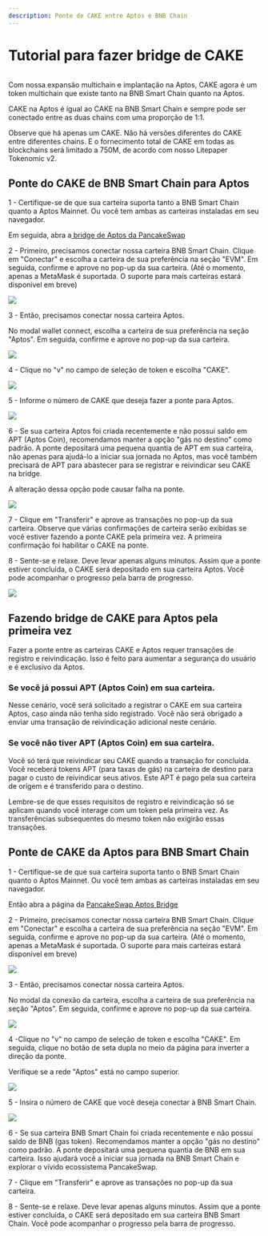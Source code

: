 ```yaml
---
description: Ponte de CAKE entre Aptos e BNB Chain
---
```


# Tutorial para fazer bridge de CAKE

<figure><img src="../.gitbook/assets/image (6) (4).png" alt=""><figcaption></figcaption></figure>

Com nossa expansão multichain e implantação na Aptos, CAKE agora é um token multichain que existe tanto na BNB Smart Chain quanto na Aptos.&#x20;

CAKE na Aptos é igual ao CAKE na BNB Smart Chain e sempre pode ser conectado entre as duas chains com uma proporção de 1:1.&#x20;

Observe que há apenas um CAKE. Não há versões diferentes do CAKE entre diferentes chains. E o fornecimento total de CAKE em todas as blockchains será limitado a 750M, de acordo com nosso Litepaper Tokenomic v2.&#x20;

## Ponte do CAKE de BNB Smart Chain para Aptos&#x20;

1 - Certifique-se de que sua carteira suporta tanto a BNB Smart Chain quanto a Aptos Mainnet. Ou você tem ambas as carteiras instaladas em seu navegador.&#x20;

Em seguida, abra a[ bridge de Aptos da PancakeSwap](https://bridge.pancakeswap.finance/aptos)

2 - Primeiro, precisamos conectar nossa carteira BNB Smart Chain. Clique em "Conectar" e escolha a carteira de sua preferência na seção "EVM". Em seguida, confirme e aprove no pop-up da sua carteira. (Até o momento, apenas a MetaMask é suportada. O suporte para mais carteiras estará disponível em breve)

![](<../.gitbook/assets/image (7).png>)

3 - Então, precisamos conectar nossa carteira Aptos.&#x20;

No modal wallet connect, escolha a carteira de sua preferência na seção "Aptos". Em seguida, confirme e aprove no pop-up da sua carteira.

![](<../.gitbook/assets/image (8).png>)

4 - Clique no "v" no campo de seleção de token e escolha "CAKE".

![](<../.gitbook/assets/image (10).png>)

5 - Informe o número de CAKE que deseja fazer a ponte para Aptos.

![](<../.gitbook/assets/image (9) (4).png>)

6 - Se sua carteira Aptos foi criada recentemente e não possui saldo em APT (Aptos Coin), recomendamos manter a opção "gás no destino" como padrão. A ponte depositará uma pequena quantia de APT em sua carteira, não apenas para ajudá-lo a iniciar sua jornada no Aptos, mas você também precisará de APT para abastecer para se registrar e reivindicar seu CAKE na bridge.&#x20;

A alteração dessa opção pode causar falha na ponte.

![](<../.gitbook/assets/image (6).png>)

7 - Clique em "Transferir" e aprove as transações no pop-up da sua carteira. Observe que várias confirmações de carteira serão exibidas se você estiver fazendo a ponte CAKE pela primeira vez. A primeira confirmação foi habilitar o CAKE na ponte.

8 - Sente-se e relaxe. Deve levar apenas alguns minutos. Assim que a ponte estiver concluída, o CAKE será depositado em sua carteira Aptos. Você pode acompanhar o progresso pela barra de progresso.

![](<../.gitbook/assets/image (5).png>)

## Fazendo bridge de CAKE para Aptos pela primeira vez <a href="#bridging-cake-to-aptos-for-the-first-time" id="bridging-cake-to-aptos-for-the-first-time"></a>

Fazer a ponte entre as carteiras CAKE e Aptos requer transações de registro e reivindicação. Isso é feito para aumentar a segurança do usuário e é exclusivo da Aptos.&#x20;

### Se você já possui APT (Aptos Coin) em sua carteira.&#x20;

Nesse cenário, você será solicitado a registrar o CAKE em sua carteira Aptos, caso ainda não tenha sido registrado. Você não será obrigado a enviar uma transação de reivindicação adicional neste cenário.&#x20;

### Se você não tiver APT (Aptos Coin) em sua carteira.&#x20;

Você só terá que reivindicar seu CAKE quando a transação for concluída. Você receberá tokens APT (para taxas de gás) na carteira de destino para pagar o custo de reivindicar seus ativos. Este APT é pago pela sua carteira de origem e é transferido para o destino.&#x20;

Lembre-se de que esses requisitos de registro e reivindicação só se aplicam quando você interage com um token pela primeira vez. As transferências subsequentes do mesmo token não exigirão essas transações.&#x20;

## Ponte de CAKE da Aptos para BNB Smart Chain&#x20;

1 - Certifique-se de que sua carteira suporta tanto o BNB Smart Chain quanto o Aptos Mainnet. Ou você tem ambas as carteiras instaladas em seu navegador.&#x20;

Então abra a página da [PancakeSwap Aptos Bridge](https://bridge.pancakeswap.finance/aptos)

2 - Primeiro, precisamos conectar nossa carteira BNB Smart Chain. Clique em "Conectar" e escolha a carteira de sua preferência na seção "EVM". Em seguida, confirme e aprove no pop-up da sua carteira. (Até o momento, apenas a MetaMask é suportada. O suporte para mais carteiras estará disponível em breve)

![](../.gitbook/assets/image.png)

3 - Então, precisamos conectar nossa carteira Aptos.&#x20;

No modal da conexão da carteira, escolha a carteira de sua preferência na seção "Aptos". Em seguida, confirme e aprove no pop-up da sua carteira.

![](<../.gitbook/assets/image (1) (3).png>)

4 -Clique no "v" no campo de seleção de token e escolha "CAKE". Em seguida, clique no botão de seta dupla no meio da página para inverter a direção da ponte.&#x20;

Verifique se a rede "Aptos" está no campo superior.

![](<../.gitbook/assets/image (11) (1).png>)

5 - Insira o número de CAKE que você deseja conectar à BNB Smart Chain.

![](<../.gitbook/assets/image (2).png>)

6 - Se sua carteira BNB Smart Chain foi criada recentemente e não possui saldo de BNB (gas token). Recomendamos manter a opção "gás no destino" como padrão. A ponte depositará uma pequena quantia de BNB em sua carteira. Isso ajudará você a iniciar sua jornada na BNB Smart Chain e explorar o vívido ecossistema PancakeSwap.

7 - Clique em "Transferir" e aprove as transações no pop-up da sua carteira.

8 - Sente-se e relaxe. Deve levar apenas alguns minutos. Assim que a ponte estiver concluída, o CAKE será depositado em sua carteira BNB Smart Chain. Você pode acompanhar o progresso pela barra de progresso.

